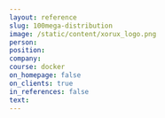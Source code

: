 ```yaml
---
layout: reference
slug: 100mega-distribution
image: /static/content/xorux_logo.png
person:
position:
company:
course: docker
on_homepage: false
on_clients: true
in_references: false
text:
---
```



